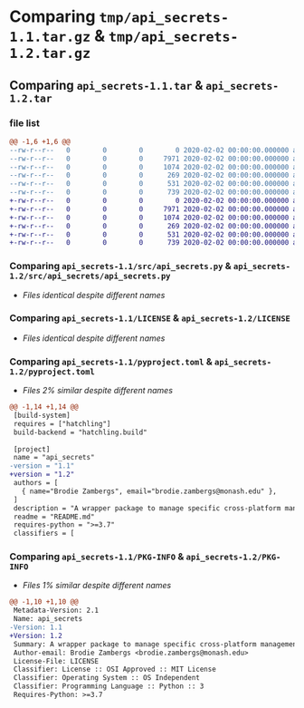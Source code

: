 # Comparing `tmp/api_secrets-1.1.tar.gz` & `tmp/api_secrets-1.2.tar.gz`

## Comparing `api_secrets-1.1.tar` & `api_secrets-1.2.tar`

### file list

```diff
@@ -1,6 +1,6 @@
--rw-r--r--   0        0        0        0 2020-02-02 00:00:00.000000 api_secrets-1.1/src/__init__.py
--rw-r--r--   0        0        0     7971 2020-02-02 00:00:00.000000 api_secrets-1.1/src/api_secrets.py
--rw-r--r--   0        0        0     1074 2020-02-02 00:00:00.000000 api_secrets-1.1/LICENSE
--rw-r--r--   0        0        0      269 2020-02-02 00:00:00.000000 api_secrets-1.1/README.md
--rw-r--r--   0        0        0      531 2020-02-02 00:00:00.000000 api_secrets-1.1/pyproject.toml
--rw-r--r--   0        0        0      739 2020-02-02 00:00:00.000000 api_secrets-1.1/PKG-INFO
+-rw-r--r--   0        0        0        0 2020-02-02 00:00:00.000000 api_secrets-1.2/src/api_secrets/__init__.py
+-rw-r--r--   0        0        0     7971 2020-02-02 00:00:00.000000 api_secrets-1.2/src/api_secrets/api_secrets.py
+-rw-r--r--   0        0        0     1074 2020-02-02 00:00:00.000000 api_secrets-1.2/LICENSE
+-rw-r--r--   0        0        0      269 2020-02-02 00:00:00.000000 api_secrets-1.2/README.md
+-rw-r--r--   0        0        0      531 2020-02-02 00:00:00.000000 api_secrets-1.2/pyproject.toml
+-rw-r--r--   0        0        0      739 2020-02-02 00:00:00.000000 api_secrets-1.2/PKG-INFO
```

### Comparing `api_secrets-1.1/src/api_secrets.py` & `api_secrets-1.2/src/api_secrets/api_secrets.py`

 * *Files identical despite different names*

### Comparing `api_secrets-1.1/LICENSE` & `api_secrets-1.2/LICENSE`

 * *Files identical despite different names*

### Comparing `api_secrets-1.1/pyproject.toml` & `api_secrets-1.2/pyproject.toml`

 * *Files 2% similar despite different names*

```diff
@@ -1,14 +1,14 @@
 [build-system]
 requires = ["hatchling"]
 build-backend = "hatchling.build"
 
 [project]
 name = "api_secrets"
-version = "1.1"
+version = "1.2"
 authors = [
   { name="Brodie Zambergs", email="brodie.zambergs@monash.edu" },
 ]
 description = "A wrapper package to manage specific cross-platform management requirements including supplementary data (i.e. URLs)"
 readme = "README.md"
 requires-python = ">=3.7"
 classifiers = [
```

### Comparing `api_secrets-1.1/PKG-INFO` & `api_secrets-1.2/PKG-INFO`

 * *Files 1% similar despite different names*

```diff
@@ -1,10 +1,10 @@
 Metadata-Version: 2.1
 Name: api_secrets
-Version: 1.1
+Version: 1.2
 Summary: A wrapper package to manage specific cross-platform management requirements including supplementary data (i.e. URLs)
 Author-email: Brodie Zambergs <brodie.zambergs@monash.edu>
 License-File: LICENSE
 Classifier: License :: OSI Approved :: MIT License
 Classifier: Operating System :: OS Independent
 Classifier: Programming Language :: Python :: 3
 Requires-Python: >=3.7
```

